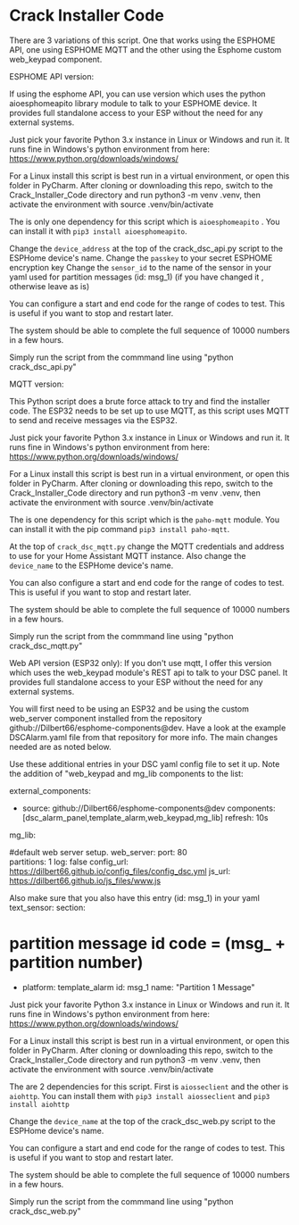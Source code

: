 # Crack Installer Code

There are 3 variations of this script. One that works using the ESPHOME API, one using ESPHOME MQTT and the other using the Esphome custom web_keypad component.

ESPHOME API version:

If using the esphome API, you can use version which uses the python aioesphomeapito library module to talk to your ESPHOME device. It provides full standalone access to your ESP without the need for any external systems.

Just pick your favorite Python 3.x instance in Linux or Windows and run it. It runs fine in Windows's python environment from here: https://www.python.org/downloads/windows/

For a Linux install this script is best run in a virtual environment, or open this folder in PyCharm. After cloning or downloading this repo, switch to the Crack_Installer_Code directory and run python3 -m venv .venv, then activate the environment with source .venv/bin/activate 

The is only one dependency for this script which is  `aioesphomeapito` .
You can install it with `pip3 install aioesphomeapito`.

Change the `device_address` at the top of the crack_dsc_api.py script to the ESPHome device's name.
Change the `passkey` to your secret ESPHOME encryption key
Change the `sensor_id` to the name of the sensor in your yaml used for partition messages (id: msg_1) (if you have changed it , otherwise leave as is)

You can configure a start and end code for the range of codes to test. This is useful if you want to stop and restart later.

The system should be able to complete the full sequence of 10000 numbers in a few hours. 

Simply run the script from the commmand line using "python crack_dsc_api.py"


MQTT version: 

This Python script does a brute force attack to try and find the installer code. 
The ESP32 needs to be set up to use MQTT, as this script uses MQTT to send and receive messages via the ESP32.

Just pick your favorite Python 3.x instance in Linux or Windows and run it. It runs fine in Windows's python environment from here: https://www.python.org/downloads/windows/

For a Linux install this script is best run in a virtual environment, or open this folder in PyCharm. After cloning or downloading this repo, switch to the Crack_Installer_Code directory and run python3 -m venv .venv, then activate the environment with source .venv/bin/activate 

The is one dependency for this script which is the `paho-mqtt` module.
You can install it with the pip command `pip3 install paho-mqtt`.

At the top of `crack_dsc_mqtt.py` change the MQTT credentials and address to use for your Home Assistant MQTT instance.  Also change the `device_name` to the ESPHome device's name.

You can also configure a start and end code for the range of codes to test. This is useful if you want to stop and restart later.

The system should be able to complete the full sequence of 10000 numbers in a few hours. 

Simply run the script from the commmand line using "python crack_dsc_mqtt.py"



Web API version (ESP32 only):
If you don't use mqtt, I offer this version which uses the web_keypad module's REST api to talk to your DSC panel. It provides full standalone access to your ESP without the need for any external systems.

You will first need to be using an ESP32 and be using the custom web_server component installed from the repository github://Dilbert66/esphome-components@dev. Have a look at the example DSCAlarm.yaml file from that repository for more info.  The main changes needed are as noted below.

Use these additional entries in your DSC yaml config file to set it up. Note the addition of "web_keypad and mg_lib components to the list:

external_components:
  - source: github://Dilbert66/esphome-components@dev 
    components: [dsc_alarm_panel,template_alarm,web_keypad,mg_lib] 
    refresh: 10s

mg_lib:

#default web server setup.
web_server:
  port: 80  
  partitions: 1
  log: false
  config_url: https://dilbert66.github.io/config_files/config_dsc.yml
  js_url: https://dilbert66.github.io/js_files/www.js

Also make sure that you also have this entry  (id: msg_1) in your yaml text_sensor: section:

# partition message id code = (msg_ + partition number) 
  - platform: template_alarm
    id: msg_1
    name: "Partition 1 Message"

Just pick your favorite Python 3.x instance in Linux or Windows and run it. It runs fine in Windows's python environment from here: https://www.python.org/downloads/windows/

For a Linux install this script is best run in a virtual environment, or open this folder in PyCharm. After cloning or downloading this repo, switch to the Crack_Installer_Code directory and run python3 -m venv .venv, then activate the environment with source .venv/bin/activate 

The are 2 dependencies for this script. First is `aiosseclient` and the other is `aiohttp`.
You can install them with `pip3 install aiosseclient` and `pip3 install aiohttp`

Change the `device_name` at the top of the crack_dsc_web.py script to the ESPHome device's name.

You can configure a start and end code for the range of codes to test. This is useful if you want to stop and restart later.

The system should be able to complete the full sequence of 10000 numbers in a few hours. 

Simply run the script from the commmand line using "python crack_dsc_web.py"

